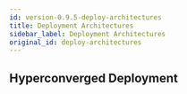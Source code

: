```yaml
---
id: version-0.9.5-deploy-architectures
title: Deployment Architectures
sidebar_label: Deployment Architectures
original_id: deploy-architectures
---
```


## Hyperconverged Deployment
